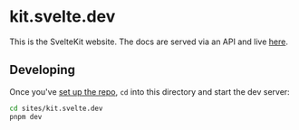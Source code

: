 # kit.svelte.dev

This is the SvelteKit website. The docs are served via an API and live [here](../../documentation).

## Developing

Once you've [set up the repo](../../CONTRIBUTING.md), `cd` into this directory and start the dev server:

```bash
cd sites/kit.svelte.dev
pnpm dev
```
